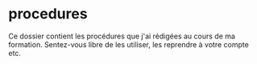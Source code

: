 # procedures

Ce dossier contient les procédures que j'ai rédigées au cours de ma formation. Sentez-vous libre de les utiliser, les reprendre à votre compte etc.
